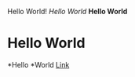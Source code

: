 Hello World!
*Hello World*
**Hello World**
# Hello World
*Hello 
*World 
[Link](https://mchouthai.github.io/cse15l-lab-reports/)
